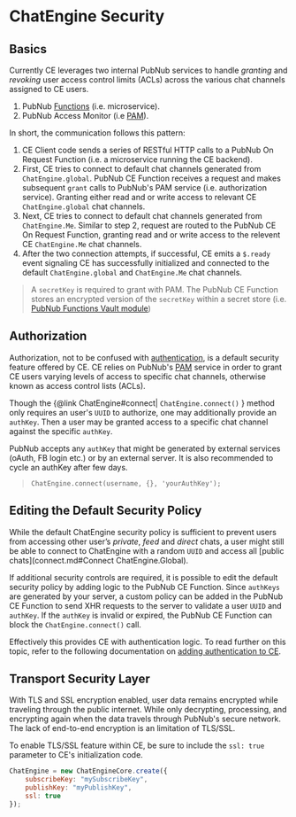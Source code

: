 # ChatEngine Security

## Basics

Currently CE leverages two internal PubNub services to handle _granting_ and _revoking_ user access control limits (ACLs) across the various chat channels assigned to CE users.

1. PubNub [Functions](https://www.pubnub.com/tutorials/pubnub-functions/) (i.e. microservice).
2. PubNub Access Monitor (i.e [PAM](https://www.pubnub.com/tutorials/pubnub-access-manager/)).

In short, the communication follows this pattern:

1. CE Client code sends a series of RESTful HTTP calls to a PubNub On Request Function (i.e. a microservice running the CE backend).
2. First, CE tries to connect to default chat channels generated from ```ChatEngine.global```. PubNub CE Function receives a request and makes subsequent ```grant``` calls to PubNub's PAM service (i.e. authorization service). Granting either read and or write access to relevant CE ```ChatEngine.global``` chat channels.
3. Next, CE tries to connect to default chat channels generated from ```ChatEngine.Me```. Similar to step 2, request are routed to the PubNub CE On Request Function, granting read and or write access to the relevent CE ```ChatEngine.Me``` chat channels.
4. After the two connection attempts, if successful, CE emits a ```$.ready``` event signaling CE has successfully initialized and connected to the default ```ChatEngine.global``` and ```ChatEngine.Me``` chat channels.

> A ```secretKey``` is required to grant with PAM. The PubNub CE Function stores an encrypted version of the ```secretKey``` within a secret store (i.e. [PubNub Functions Vault module](https://www.pubnub.com/docs/blocks/vault-module))

## Authorization

Authorization, not to be confused with [authentication](../advancedConcepts/authentication.md), is a default security feature offered by CE. CE relies on PubNub's [PAM](https://www.pubnub.com/tutorials/pubnub-access-manager/) service in order to grant CE users varying levels of access to specific chat channels, otherwise known as access control lists (ACLs).

Though the {@link ChatEngine#connect| ```ChatEngine.connect()``` } method only requires an user's ```UUID``` to authorize, one may additionally provide an ```authKey```. Then a user may be granted access to a specific chat channel against the specific ```authKey```.

PubNub accepts any ```authKey``` that might be generated by external services (oAuth, FB login etc.) or by an external server. It is also recommended to cycle an authKey after few days.

> ```ChatEngine.connect(username, {}, 'yourAuthKey');```

## Editing the Default Security Policy

While the default ChatEngine security policy is sufficient to prevent users from accessing other user’s _private_, _feed_ and _direct_ chats, a user might still be able to connect to ChatEngine with a random ```UUID``` and access all [public chats](connect.md#Connect ChatEngine.Global).

If additional security controls are required, it is possible to edit the default security policy by adding logic to the PubNub CE Function. Since ```authKeys``` are generated by your server, a custom policy can be added in the PubNub CE Function to send XHR requests to the server to validate a user ```UUID``` and ```authKey```. If the ```authKey``` is invalid or expired, the PubNub CE Function can block the ```ChatEngine.connect()``` call.

Effectively this provides CE with authentication logic. To read further on this topic, refer to the following documentation on [adding authentication to CE](../advancedConcepts/authentication.md).

## Transport Security Layer

With TLS and SSL encryption enabled, user data remains encrypted while traveling through the public internet. While only decrypting, processing, and encrypting again when the data travels through PubNub's secure network. The lack of end-to-end encryption is an limitation of TLS/SSL.

To enable TLS/SSL feature within CE, be sure to include the ```ssl: true``` parameter to CE's initialization code.

```js
ChatEngine = new ChatEngineCore.create({
    subscribeKey: "mySubscribeKey",
    publishKey: "myPublishKey",
    ssl: true
});
```
